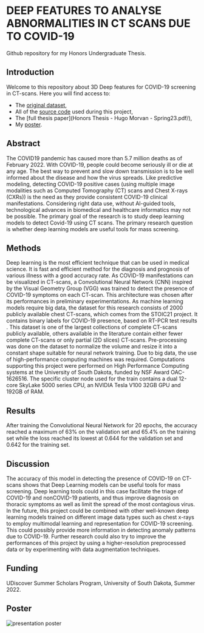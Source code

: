 # DEEP FEATURES TO ANALYSE ABNORMALITIES IN CT SCANS DUE TO COVID-19


Github repository for my Honors Undergraduate Thesis.

## Introduction

Welcome to this repository about 3D Deep features for COVID-19 screening in CT-scans. Here you will find access to:
* The [original dataset](https://registry.opendata.aws/stoic2021-training/), 
* All of the [source code](code/) used during this project, 
* The [full thesis paper](Honors Thesis - Hugo Morvan - Spring23.pdf/), 
* My [poster](poster.pdf).

## Abstract

The COVID19 pandemic has caused more than 5.7 million deaths as of February 2022. With COVID-19, people could become seriously ill or die at any age. The best way to prevent and slow down transmission is to be well informed about the disease and how the virus spreads. Like predictive modeling, detecting COVID-19 positive cases (using multiple image modalities such as Computed Tomography (CT) scans and Chest X-rays (CXRs)) is the need as they provide consistent COVID-19 clinical manifestations. Considering right data use, without AI-guided tools, technological advances in biomedical and healthcare informatics may not be possible. The primary goal of the research is to study deep learning models to detect Covid-19 using CT scans. The primary research question is whether deep learning models are useful tools for mass screening.

## Methods

Deep learning is the most efficient technique that can be used in medical science. It is fast and efficient method for the diagnosis and prognosis of various illness with a good accuracy rate. As COVID-19 manifestations can be visualized in CT-scans, a Convolutional Neural Network (CNN) inspired by the Visual Geometry Group (VGG) was trained to detect the presence of COVID-19 symptoms on each CT-scan. This architecture was chosen after its performances in preliminary experimentations. As machine learning models require big data, the dataset for this research consists of 2000 publicly available chest CT-scans, which comes from the STOIC21 project. It contains binary labels for COVID-19 presence, based on RT-PCR test results . This dataset is one of the largest collections of complete CT-scans publicly available, others available in the literature contain either fewer complete CT-scans or only partial (2D slices) CT-scans.
Pre-processing was done on the dataset to normalize the volume and resize it into a constant shape suitable for neural network training. Due to big data, the use of high-performance computing machines was required. Computations supporting this project were performed on High Performance Computing systems at the University of South Dakota, funded by NSF Award OAC-1626516. The specific cluster node used for the train contains a dual 12-core SkyLake 5000 series CPU, an NVIDIA Tesla V100 32GB GPU and 192GB of RAM.

## Results

After training the Convolutional Neural Network for 20 epochs, the accuracy reached a maximum of 63% on the validation set and 65.4% on the training set while the loss reached its lowest at 0.644 for the validation set and 0.642 for the training set. 

## Discussion

The accuracy of this model in detecting the presence of COVID-19 on CT-scans shows that Deep Learning models can be useful tools for mass screening. Deep learning tools could in this case facilitate the triage of COVID-19 and nonCOVID-19 patients, and thus improve diagnosis on thoracic symptoms as well as limit the spread of the most contagious virus. In the future, this project could be combined with other well-known deep learning models trained on different image data types such as chest x-rays to employ multimodal learning and representation for COVID-19 screening. This could possibly provide more information in detecting anomaly patterns due to COVID-19. Further research could also try to improve the performances of this project by using a higher-resolution preprocessed data or by experimenting with data augmentation techniques.

## Funding

UDiscover Summer Scholars Program, University of South Dakota, Summer 2022.

## Poster

![presentation poster](poster-1.png)


